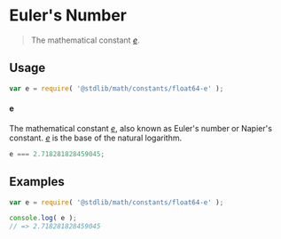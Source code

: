 # Euler's Number

> The mathematical constant [*e*][e].

<section class="usage">

## Usage

``` javascript
var e = require( '@stdlib/math/constants/float64-e' );
```

#### e

The mathematical constant [*e*][e], also known as Euler's number or Napier's constant. [*e*][e] is the base of the natural logarithm.

``` javascript
e === 2.718281828459045;
```

</section>

<!-- /.usage -->


<section class="examples">

## Examples

<!-- TODO: better example -->

``` javascript
var e = require( '@stdlib/math/constants/float64-e' );

console.log( e );
// => 2.718281828459045
```

</section>

<!-- /.examples -->


<section class="links">

[e]: https://en.wikipedia.org/wiki/E_%28mathematical_constant%29

</section>

<!-- /.links -->
